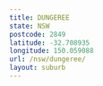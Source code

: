 ```yaml
---
title: DUNGEREE
state: NSW
postcode: 2849
latitude: -32.708935
longitude: 150.059088
url: /nsw/dungeree/
layout: suburb
---
```

